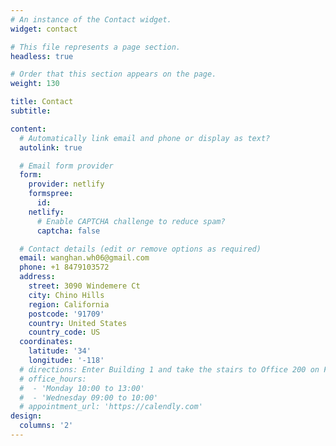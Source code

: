 ```yaml
---
# An instance of the Contact widget.
widget: contact

# This file represents a page section.
headless: true

# Order that this section appears on the page.
weight: 130

title: Contact
subtitle:

content:
  # Automatically link email and phone or display as text?
  autolink: true

  # Email form provider
  form:
    provider: netlify
    formspree:
      id:
    netlify:
      # Enable CAPTCHA challenge to reduce spam?
      captcha: false

  # Contact details (edit or remove options as required)
  email: wanghan.wh06@gmail.com
  phone: +1 8479103572
  address:
    street: 3090 Windemere Ct
    city: Chino Hills
    region: California
    postcode: '91709'
    country: United States
    country_code: US
  coordinates:
    latitude: '34'
    longitude: '-118'
  # directions: Enter Building 1 and take the stairs to Office 200 on Floor 2
  # office_hours:
  #  - 'Monday 10:00 to 13:00'
  #  - 'Wednesday 09:00 to 10:00'
  # appointment_url: 'https://calendly.com'
design:
  columns: '2'
---
```


<body>
<script type="text/javascript" id="clustrmaps" src="//cdn.clustrmaps.com/map_v2.js?cl=080808&w=600&t=tt&d=hTTCwL6j2b86VfyaWebPgMSN4J3Jg5gJFLiOUy8AcjE&co=ffffff&cmo=3acc3a&cmn=ff5353&ct=808080"></script>
</body>
